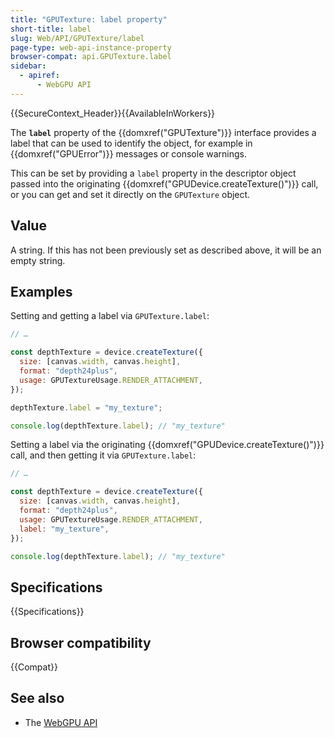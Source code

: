 ```yaml
---
title: "GPUTexture: label property"
short-title: label
slug: Web/API/GPUTexture/label
page-type: web-api-instance-property
browser-compat: api.GPUTexture.label
sidebar:
  - apiref:
      - WebGPU API
---
```


{{SecureContext_Header}}{{AvailableInWorkers}}

The **`label`** property of the
{{domxref("GPUTexture")}} interface provides a label that can be used to identify the object, for example in {{domxref("GPUError")}} messages or console warnings.

This can be set by providing a `label` property in the descriptor object passed into the originating {{domxref("GPUDevice.createTexture()")}} call, or you can get and set it directly on the `GPUTexture` object.

## Value

A string. If this has not been previously set as described above, it will be an empty string.

## Examples

Setting and getting a label via `GPUTexture.label`:

```js
// …

const depthTexture = device.createTexture({
  size: [canvas.width, canvas.height],
  format: "depth24plus",
  usage: GPUTextureUsage.RENDER_ATTACHMENT,
});

depthTexture.label = "my_texture";

console.log(depthTexture.label); // "my_texture"
```

Setting a label via the originating {{domxref("GPUDevice.createTexture()")}} call, and then getting it via `GPUTexture.label`:

```js
// …

const depthTexture = device.createTexture({
  size: [canvas.width, canvas.height],
  format: "depth24plus",
  usage: GPUTextureUsage.RENDER_ATTACHMENT,
  label: "my_texture",
});

console.log(depthTexture.label); // "my_texture"
```

## Specifications

{{Specifications}}

## Browser compatibility

{{Compat}}

## See also

- The [WebGPU API](/en-US/docs/Web/API/WebGPU_API)
